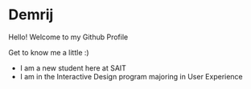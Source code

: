# Demrij 
Hello!
Welcome to my Github Profile 

Get to know me a little :)
- I am a new student here at SAIT 
- I am in the Interactive Design program majoring in User Experience 


